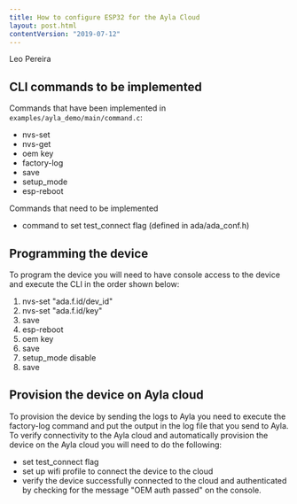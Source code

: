 ```yaml
---
title: How to configure ESP32 for the Ayla Cloud
layout: post.html
contentVersion: "2019-07-12"
---
```


<span class="by-line">Leo Pereira</span>

## CLI commands to be implemented

Commands that have been implemented in ```examples/ayla_demo/main/command.c```:

* nvs-set
* nvs-get
* oem key
* factory-log 
* save
* setup_mode
* esp-reboot

Commands that need to be implemented

* command to set test_connect flag (defined in ada/ada_conf.h)

## Programming the device

To program the device you will need to have console access to the device and execute the CLI in the order shown below:

1.	nvs-set "ada.f.id/dev_id"  <DSN>
1.	nvs-set "ada.f.id/key"  <key>
1.	save
1.	esp-reboot
1.	oem key  <oem secret>
1.	save
1.	setup_mode disable
1.	save

## Provision the device on Ayla cloud

To provision the device by sending the logs to Ayla you need to execute the factory-log command and put the output in the log file that you send to Ayla. To verify connectivity to the Ayla cloud and automatically provision the device on the Ayla cloud you will need to do the following:

* set test_connect flag
* set up wifi profile to connect the device to the cloud
* verify the device successfully connected to the cloud and authenticated by checking for the message "OEM auth passed" on the console.
